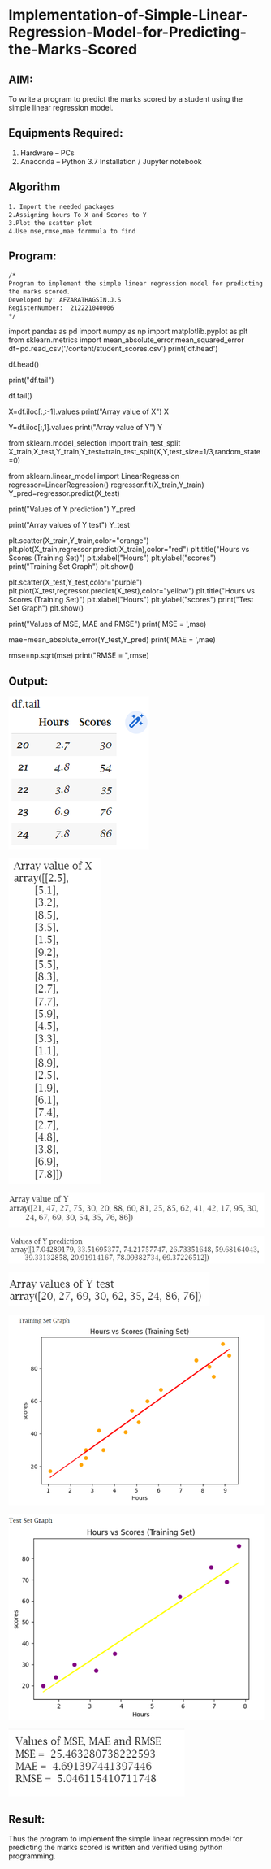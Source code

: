 # Implementation-of-Simple-Linear-Regression-Model-for-Predicting-the-Marks-Scored

## AIM:
To write a program to predict the marks scored by a student using the simple linear regression model.

## Equipments Required:
1. Hardware – PCs
2. Anaconda – Python 3.7 Installation / Jupyter notebook

## Algorithm
```
1. Import the needed packages
2.Assigning hours To X and Scores to Y
3.Plot the scatter plot
4.Use mse,rmse,mae formmula to find 
```

## Program:
```
/*
Program to implement the simple linear regression model for predicting the marks scored.
Developed by: AFZARATHAGSIN.J.S
RegisterNumber:  212221040006
*/
```

import pandas as pd
import numpy as np
import matplotlib.pyplot as plt
from sklearn.metrics import mean_absolute_error,mean_squared_error
df=pd.read_csv('/content/student_scores.csv')
print('df.head')

df.head()

print("df.tail")

df.tail()

X=df.iloc[:,:-1].values
print("Array value of X")
X

Y=df.iloc[:,1].values
print("Array value of Y")
Y

from sklearn.model_selection import train_test_split
X_train,X_test,Y_train,Y_test=train_test_split(X,Y,test_size=1/3,random_state=0)

from sklearn.linear_model import LinearRegression
regressor=LinearRegression()
regressor.fit(X_train,Y_train)
Y_pred=regressor.predict(X_test)

print("Values of Y prediction")
Y_pred

print("Array values of Y test")
Y_test

plt.scatter(X_train,Y_train,color="orange")
plt.plot(X_train,regressor.predict(X_train),color="red")
plt.title("Hours vs Scores (Training Set)")
plt.xlabel("Hours")
plt.ylabel("scores")
print("Training Set Graph")
plt.show()

plt.scatter(X_test,Y_test,color="purple")
plt.plot(X_test,regressor.predict(X_test),color="yellow")
plt.title("Hours vs Scores (Training Set)")
plt.xlabel("Hours")
plt.ylabel("scores")
print("Test Set Graph")
plt.show()

print("Values of MSE, MAE and RMSE")
print('MSE = ',mse)

mae=mean_absolute_error(Y_test,Y_pred)
print('MAE = ',mae)

rmse=np.sqrt(mse)
print("RMSE = ",rmse)


## Output:
![simple linear regression model for predicting the marks scored](1.png)

![simple linear regression model for predicting the marks scored](2.png)

![simple linear regression model for predicting the marks scored](3.png)

![simple linear regression model for predicting the marks scored](4.png)

![simple linear regression model for predicting the marks scored](5.png)

![simple linear regression model for predicting the marks scored](6.png)

![simple linear regression model for predicting the marks scored](7.png)

![simple linear regression model for predicting the marks scored](8.png)



## Result:
Thus the program to implement the simple linear regression model for predicting the marks scored is written and verified using python programming.
